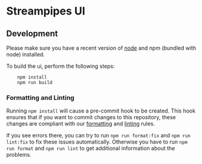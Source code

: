 <!--
  ~ Licensed to the Apache Software Foundation (ASF) under one or more
  ~ contributor license agreements.  See the NOTICE file distributed with
  ~ this work for additional information regarding copyright ownership.
  ~ The ASF licenses this file to You under the Apache License, Version 2.0
  ~ (the "License"); you may not use this file except in compliance with
  ~ the License.  You may obtain a copy of the License at
  ~
  ~    http://www.apache.org/licenses/LICENSE-2.0
  ~
  ~ Unless required by applicable law or agreed to in writing, software
  ~ distributed under the License is distributed on an "AS IS" BASIS,
  ~ WITHOUT WARRANTIES OR CONDITIONS OF ANY KIND, either express or implied.
  ~ See the License for the specific language governing permissions and
  ~ limitations under the License.
  ~
  -->

# Streampipes UI

## Development

Please make sure you have a recent version of [node](https://nodejs.org/en/) and npm (bundled with node) installed.

To build the ui, perform the following steps:

```
    npm install
    npm run build
```

### Formatting and Linting

Running `npm install` will cause a pre-commit hook to be created.
This hook ensures that if you want to commit changes to this repository, these changes are compliant with our [formatting](https://prettier.io/) and [linting](https://eslint.org/) rules.

If you see errors there, you can try to run `npm run format:fix` and `npm run lint:fix` to fix these issues automatically. Otherwise you have to run `npm run format` and `npm run lint` to get additional information about the problems.
